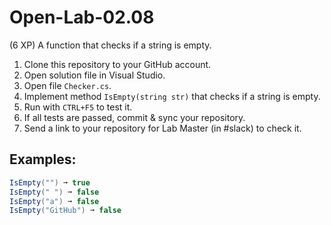 # Open-Lab-02.08
(6 XP) A function that checks if a string is empty.

1. Clone this repository to your GitHub account.
2. Open solution file in Visual Studio.
3. Open file `Checker.cs`.
4. Implement method `IsEmpty(string str)` that checks if a string is empty.
5. Run with `CTRL+F5` to test it.
6. If all tests are passed, commit & sync your repository.
7. Send a link to your repository for Lab Master (in #slack) to check it.

## Examples: 
```C#
IsEmpty("") ➞ true
IsEmpty(" ") ➞ false
IsEmpty("a") ➞ false
IsEmpty("GitHub") ➞ false
```
